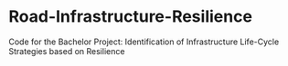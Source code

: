 # Road-Infrastructure-Resilience

Code for the Bachelor Project: Identification of Infrastructure Life-Cycle Strategies based on Resilience
